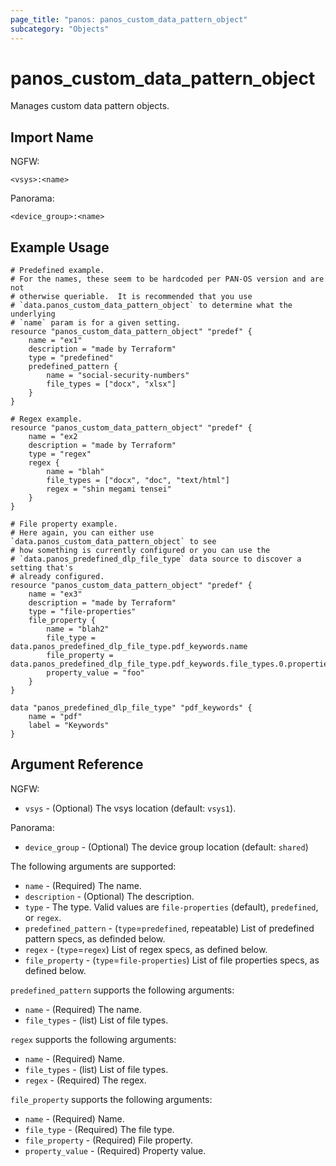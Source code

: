 ```yaml
---
page_title: "panos: panos_custom_data_pattern_object"
subcategory: "Objects"
---
```


# panos_custom_data_pattern_object

Manages custom data pattern objects.


## Import Name

NGFW:

```
<vsys>:<name>
```

Panorama:

```
<device_group>:<name>
```


## Example Usage

```hcl
# Predefined example.
# For the names, these seem to be hardcoded per PAN-OS version and are not
# otherwise queriable.  It is recommended that you use
# `data.panos_custom_data_pattern_object` to determine what the underlying
# `name` param is for a given setting.
resource "panos_custom_data_pattern_object" "predef" {
    name = "ex1"
    description = "made by Terraform"
    type = "predefined"
    predefined_pattern {
        name = "social-security-numbers"
        file_types = ["docx", "xlsx"]
    }
}

# Regex example.
resource "panos_custom_data_pattern_object" "predef" {
    name = "ex2
    description = "made by Terraform"
    type = "regex"
    regex {
        name = "blah"
        file_types = ["docx", "doc", "text/html"]
        regex = "shin megami tensei"
    }
}

# File property example.
# Here again, you can either use `data.panos_custom_data_pattern_object` to see
# how something is currently configured or you can use the
# `data.panos_predefined_dlp_file_type` data source to discover a setting that's
# already configured.
resource "panos_custom_data_pattern_object" "predef" {
    name = "ex3"
    description = "made by Terraform"
    type = "file-properties"
    file_property {
        name = "blah2"
        file_type = data.panos_predefined_dlp_file_type.pdf_keywords.name
        file_property = data.panos_predefined_dlp_file_type.pdf_keywords.file_types.0.properties.0.name
        property_value = "foo"
    }
}

data "panos_predefined_dlp_file_type" "pdf_keywords" {
    name = "pdf"
    label = "Keywords"
}
```

## Argument Reference

NGFW:

* `vsys` - (Optional) The vsys location (default: `vsys1`).

Panorama:

* `device_group` - (Optional) The device group location (default: `shared`)

The following arguments are supported:

* `name` - (Required) The name.
* `description` - (Optional) The description.
* `type` - The type.  Valid values are `file-properties` (default),
  `predefined`, or `regex`.
* `predefined_pattern` - (`type`=`predefined`, repeatable) List of
  predefined pattern specs, as definded below.
* `regex` - (`type`=`regex`) List of regex specs, as defined below.
* `file_property` - (`type`=`file-properties`) List of file properties specs,
  as defined below.

`predefined_pattern` supports the following arguments:

* `name` - (Required) The name.
* `file_types` - (list) List of file types.

`regex` supports the following arguments:

* `name` - (Required) Name.
* `file_types` - (list) List of file types.
* `regex` - (Required) The regex.

`file_property` supports the following arguments:

* `name` - (Required) Name.
* `file_type` - (Required) The file type.
* `file_property` - (Required) File property.
* `property_value` - (Required) Property value.
